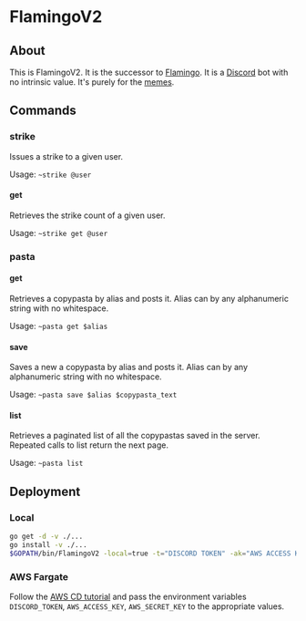 # FlamingoV2

## About
This is FlamingoV2. It is the successor to [Flamingo](https://github.com/njha7/Flamingo). It is a [Discord](https://discordapp.com) bot with no intrinsic value. It's purely for the [memes](https://www.youtube.com/watch?v=P9ibDqbfPdY).

## Commands

### strike
Issues a strike to a given user.

Usage: ```~strike @user```

#### get
Retrieves the strike count of a given user.

Usage: ```~strike get @user```

### pasta

#### get
Retrieves a copypasta by alias and posts it. Alias can by any alphanumeric string with no whitespace.

Usage: ```~pasta get $alias```

#### save
Saves a new a copypasta by alias and posts it. Alias can by any alphanumeric string with no whitespace.

Usage: ```~pasta save $alias $copypasta_text```

#### list
Retrieves a paginated list of all the copypastas saved in the server. Repeated calls to list return the next page.

Usage: ```~pasta list```

## Deployment

### Local
```bash
go get -d -v ./...
go install -v ./...
$GOPATH/bin/FlamingoV2 -local=true -t="DISCORD TOKEN" -ak="AWS ACCESS KEY" -sk="AWS SECRET KEY"
```

### AWS Fargate
Follow the [AWS CD tutorial](https://docs.aws.amazon.com/AmazonECS/latest/developerguide/ecs-cd-pipeline.html) and pass the environment variables ```DISCORD_TOKEN```, ```AWS_ACCESS_KEY```, ```AWS_SECRET_KEY``` to the appropriate values.